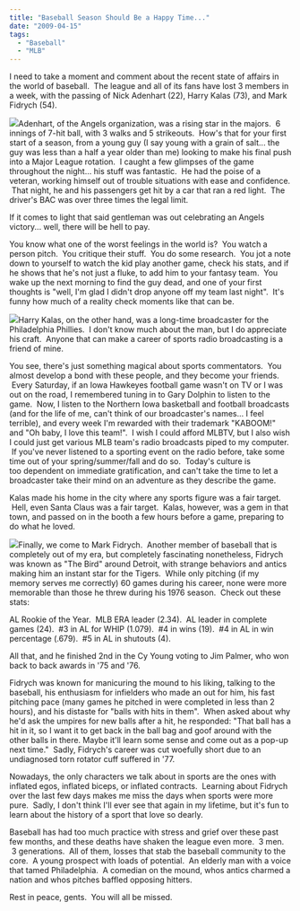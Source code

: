 ```yaml
---
title: "Baseball Season Should Be a Happy Time..."
date: "2009-04-15"
tags:
  - "Baseball"
  - "MLB"
---
```


I need to take a moment and comment about the recent state of affairs in the world of baseball.  The league and all of its fans have lost 3 members in a week, with the passing of Nick Adenhart (22), Harry Kalas (73), and Mark Fidrych (54).

![](images/large_nick-adenhart409.jpg)Adenhart, of the Angels organization, was a rising star in the majors.  6 innings of 7-hit ball, with 3 walks and 5 strikeouts.  How's that for your first start of a season, from a young guy (I say young with a grain of salt... the guy was less than a half a year older than me) looking to make his final push into a Major League rotation.  I caught a few glimpses of the game throughout the night... his stuff was fantastic.  He had the poise of a veteran, working himself out of trouble situations with ease and confidence.  That night, he and his passengers get hit by a car that ran a red light.  The driver's BAC was over three times the legal limit.

If it comes to light that said gentleman was out celebrating an Angels victory... well, there will be hell to pay.

You know what one of the worst feelings in the world is?  You watch a person pitch.  You critique their stuff.  You do some research.  You jot a note down to yourself to watch the kid play another game, check his stats, and if he shows that he's not just a fluke, to add him to your fantasy team.  You wake up the next morning to find the guy dead, and one of your first thoughts is "well, I'm glad I didn't drop anyone off my team last night".  It's funny how much of a reality check moments like that can be.

![](images/kalas.jpg)Harry Kalas, on the other hand, was a long-time broadcaster for the Philadelphia Phillies.  I don't know much about the man, but I do appreciate his craft.  Anyone that can make a career of sports radio broadcasting is a friend of mine.

You see, there's just something magical about sports commentators.  You almost develop a bond with these people, and they become your friends.  Every Saturday, if an Iowa Hawkeyes football game wasn't on TV or I was out on the road, I remembered tuning in to Gary Dolphin to listen to the game.  Now, I listen to the Northern Iowa basketball and football broadcasts (and for the life of me, can't think of our broadcaster's names... I feel terrible), and every week I'm rewarded with their trademark "KABOOM!" and "Oh baby, I love this team!".  I wish I could afford MLBTV, but I also wish I could just get various MLB team's radio broadcasts piped to my computer.  If you've never listened to a sporting event on the radio before, take some time out of your spring/summer/fall and do so.  Today's culture is too dependent on immediate gratification, and can't take the time to let a broadcaster take their mind on an adventure as they describe the game.

Kalas made his home in the city where any sports figure was a fair target.  Hell, even Santa Claus was a fair target.  Kalas, however, was a gem in that town, and passed on in the booth a few hours before a game, preparing to do what he loved.

![](images/184e4480.jpg)Finally, we come to Mark Fidrych.  Another member of baseball that is completely out of my era, but completely fascinating nonetheless, Fidrych was known as "The Bird" around Detroit, with strange behaviors and antics making him an instant star for the Tigers.  While only pitching (if my memory serves me correctly) 60 games during his career, none were more memorable than those he threw during his 1976 season.  Check out these stats:

AL Rookie of the Year.  MLB ERA leader (2.34).  AL leader in complete games (24).  #3 in AL for WHIP (1.079).  #4 in wins (19).  #4 in AL in win percentage (.679).  #5 in AL in shutouts (4).

All that, and he finished 2nd in the Cy Young voting to Jim Palmer, who won back to back awards in '75 and '76.

Fidrych was known for manicuring the mound to his liking, talking to the baseball, his enthusiasm for infielders who made an out for him, his fast pitching pace (many games he pitched in were completed in less than 2 hours), and his distaste for "balls with hits in them".  When asked about why he'd ask the umpires for new balls after a hit, he responded: "That ball has a hit in it, so I want it to get back in the ball bag and goof around with the other balls in there. Maybe it'll learn some sense and come out as a pop-up next time."  Sadly, Fidrych's career was cut woefully short due to an undiagnosed torn rotator cuff suffered in '77.

Nowadays, the only characters we talk about in sports are the ones with inflated egos, inflated biceps, or inflated contracts.  Learning about Fidrych over the last few days makes me miss the days when sports were more pure.  Sadly, I don't think I'll ever see that again in my lifetime, but it's fun to learn about the history of a sport that love so dearly.

Baseball has had too much practice with stress and grief over these past few months, and these deaths have shaken the league even more.  3 men.  3 generations.  All of them, losses that stab the baseball community to the core.  A young prospect with loads of potential.  An elderly man with a voice that tamed Philadelphia.  A comedian on the mound, whos antics charmed a nation and whos pitches baffled opposing hitters.

Rest in peace, gents.  You will all be missed.
